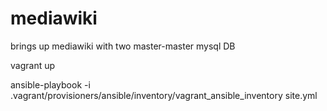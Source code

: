 # mediawiki
brings up mediawiki with two master-master mysql DB

vagrant up 

ansible-playbook -i .vagrant/provisioners/ansible/inventory/vagrant_ansible_inventory site.yml
